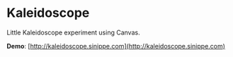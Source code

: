 # Kaleidoscope

Little Kaleidoscope experiment using Canvas.

**Demo**: [http://kaleidoscope.sinippe.com](http://kaleidoscope.sinippe.com)
